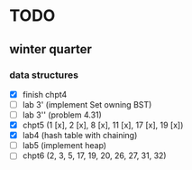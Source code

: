 # TODO

## winter quarter

### data structures

- [x] finish chpt4
- [ ] lab 3' (implement Set owning BST)
- [ ] lab 3'' (problem 4.31)
- [x] chpt5 (1 [x], 2 [x], 8 [x], 11 [x], 17 [x], 19 [x])
- [x] lab4 (hash table with chaining)
- [ ] lab5 (implement heap)
- [ ] chpt6 (2, 3, 5, 17, 19, 20, 26, 27, 31, 32)